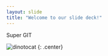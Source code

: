 ```yaml
---
layout: slide
title: "Welcome to our slide deck!"
---
```


Super GIT 

![dinotocat](https://octodex.github.com/images/dinotocat.png)
{: .center}
